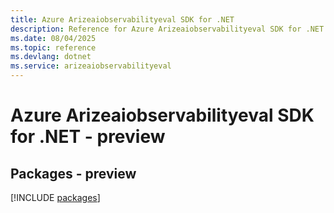 ```yaml
---
title: Azure Arizeaiobservabilityeval SDK for .NET
description: Reference for Azure Arizeaiobservabilityeval SDK for .NET
ms.date: 08/04/2025
ms.topic: reference
ms.devlang: dotnet
ms.service: arizeaiobservabilityeval
---
```

# Azure Arizeaiobservabilityeval SDK for .NET - preview
## Packages - preview
[!INCLUDE [packages](arizeaiobservabilityeval-index.md)]